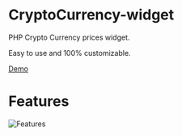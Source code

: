 # CryptoCurrency-widget
PHP Crypto Currency prices widget.

Easy to use and 100% customizable.

[Demo](https://bytescript.net/currency/)

# Features
![Features](https://i.hizliresim.com/p5WAnJ.png)
